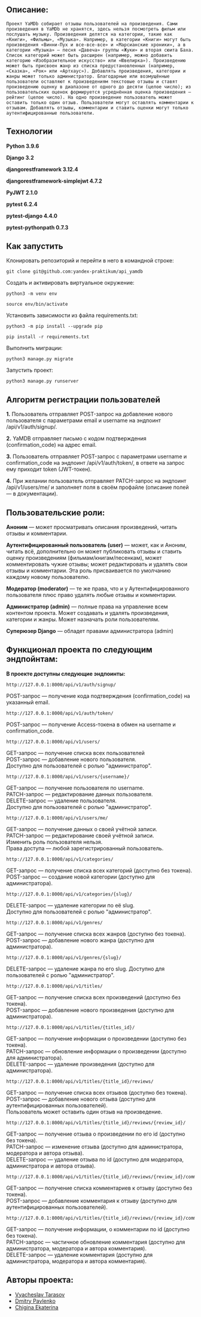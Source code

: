 ## Описание:
```
Проект YaMDb собирает отзывы пользователей на произведения. Сами произведения в YaMDb не хранятся, здесь нельзя посмотреть фильм или послушать музыку. Произведения делятся на категории, такие как «Книги», «Фильмы», «Музыка». Например, в категории «Книги» могут быть произведения «Винни-Пух и все-все-все» и «Марсианские хроники», а в категории «Музыка» — песня «Давеча» группы «Жуки» и вторая сюита Баха. Список категорий может быть расширен (например, можно добавить категорию «Изобразительное искусство» или «Ювелирка»). Произведению может быть присвоен жанр из списка предустановленных (например, «Сказка», «Рок» или «Артхаус»). Добавлять произведения, категории и жанры может только администратор. Благодарные или возмущённые пользователи оставляют к произведениям текстовые отзывы и ставят произведению оценку в диапазоне от одного до десяти (целое число); из пользовательских оценок формируется усреднённая оценка произведения — рейтинг (целое число). На одно произведение пользователь может оставить только один отзыв. Пользователи могут оставлять комментарии к отзывам. Добавлять отзывы, комментарии и ставить оценки могут только аутентифицированные пользователи.
```
## Технологии
**Python 3.9.6**

**Django 3.2**

**djangorestframework 3.12.4**

**djangorestframework-simplejwt 4.7.2**

**PyJWT 2.1.0**

**pytest 6.2.4**

**pytest-django 4.4.0**

**pytest-pythonpath 0.7.3**

## Как запустить
Клонировать репозиторий и перейти в него в командной строке:
```
git clone git@github.com:yandex-praktikum/api_yamdb
```
Cоздать и активировать виртуальное окружение:
```
python3 -m venv env
```
```
source env/bin/activate
```
Установить зависимости из файла requirements.txt:
```
python3 -m pip install --upgrade pip
```
```
pip install -r requirements.txt
```
Выполнить миграции:
```
python3 manage.py migrate
```
Запустить проект:
```
python3 manage.py runserver
```
## Алгоритм регистрации пользователей

**1.** Пользователь отправляет POST-запрос на добавление нового пользователя с параметрами email и username на эндпоинт /api/v1/auth/signup/.

**2.** YaMDB отправляет письмо с кодом подтверждения (confirmation_code) на адрес email.

**3.** Пользователь отправляет POST-запрос с параметрами username и confirmation_code на эндпоинт /api/v1/auth/token/, в ответе на запрос ему приходит token (JWT-токен).

**4.** При желании пользователь отправляет PATCH-запрос на эндпоинт /api/v1/users/me/ и заполняет поля в своём профайле (описание полей — в документации).
## Пользовательские роли:
**Аноним** — может просматривать описания произведений, читать отзывы и комментарии.

**Аутентифицированный пользователь (user)** — может, как и Аноним, читать всё, дополнительно он может публиковать отзывы и ставить оценку произведениям (фильмам/книгам/песенкам), может комментировать чужие отзывы; может редактировать и удалять свои отзывы и комментарии. Эта роль присваивается по умолчанию каждому новому пользователю.

**Модератор (moderator)** — те же права, что и у Аутентифицированного пользователя плюс право удалять любые отзывы и комментарии.

**Администратор (admin)** — полные права на управление всем контентом проекта. Может создавать и удалять произведения, категории и жанры. Может назначать роли пользователям.

**Суперюзер Django** — обладет правами администратора (admin)
## Функционал проекта по следующим эндпойнтам:

**В проекте доступны следующие эндпоинты:**
```
http://127.0.0.1:8000/api/v1/auth/signup/ 
```
POST-запрос — получение кода подтверждения (confirmation_code) на указанный email.
```
http://127.0.0.1:8000/api/v1/auth/token/ 
```
POST-запрос — получение Access-токена в обмен на username и confirmation_code.
```
http://127.0.0.1:8000/api/v1/users/  
```
GET-запрос — получение списка всех пользователей   
POST-запрос — добавление нового пользователя.  
Доступно для пользователей с ролью "администратор".
```
http://127.0.0.1:8000/api/v1/users/{username}/ 
```
GET-запрос — получение пользователя по username.  
PATCH-запрос — редактирование данных пользователя.  
DELETE-запрос — удаление пользователя.  
Доступно для пользователей с ролью "администратор". 
```
http://127.0.0.1:8000/api/v1/users/me/ 
```
GET-запрос — получение данных о своей учётной записи.  
PATCH-запрос — редактирование своей учётной записи.   
Изменить роль пользователя нельзя.  
Права доступа — любой зарегистрированный пользователь. 
```
http://127.0.0.1:8000/api/v1/categories/ 
```
GET-запрос — получение списка всех категорий (доступно без токена).   
POST-запрос — создание новой категории (доступно для администратора).
```
http://127.0.0.1:8000/api/v1/categories/{slug}/ 
```
DELETE-запрос — удаление категории по её slug.  
Доступно для пользователей с ролью "администратор". 
```
http://127.0.0.1:8000/api/v1/genres/
```
GET-запрос — получение списка всех жанров (доступно без токена).   
POST-запрос — добавление нового жанра (доступно для администратора).
```
http://127.0.0.1:8000/api/v1/genres/{slug}/
```
DELETE-запрос — удаление жанра по его slug.
Доступно для пользователей с ролью "администратор".   
```
http://127.0.0.1:8000/api/v1/titles/
```
GET-запрос — получение списка всех произведений (доступно без токена).   
POST-запрос — добавление нового произведения (доступно для администратора).
```
http://127.0.0.1:8000/api/v1/titles/{titles_id}/
```
GET-запрос — получение информации о произведении (доступно без токена).   
PATCH-запрос — обновление информации о произведении (доступно для администратора).   
DELETE-запрос — удаление произведения (доступно для администратора).
```
http://127.0.0.1:8000/api/v1/titles/{title_id}/reviews/
```
GET-запрос — получение списка всех отзывов (доступно без токена).   
POST-запрос — добавление нового отзыва (доступно для аутентифицированных пользователей).   
Пользователь может оставить один отзыв на произведение.
```
http://127.0.0.1:8000/api/v1/titles/{title_id}/reviews/{review_id}/
```
GET-запрос — получение отзыва о произведении по его id (доступно без токена).   
PATCH-запрос — изменение отзыва (доступно для администратора, модератора и автора отзыва).   
DELETE-запрос — удаление отзыва по id (доступно для модератора, администратора и автора отзыва).
```
http://127.0.0.1:8000/api/v1/titles/{title_id}/reviews/{review_id}/comments/
```
GET-запрос — получение списка комментариев к отзыву (доступно без токена).   
POST-запрос — добавление комментария к отзыву (доступно для аутентифицированных пользователей).
```
http://127.0.0.1:8000/api/v1/titles/{title_id}/reviews/{review_id}/comments/{comment_id}/
```
GET-запрос — получение информации, о комментарии по id (доступно без токена).   
PATCH-запрос — частичное обновление комментария (доступно для администратора, модератора и автора комментария).   
DELETE-запрос — удаление комментария (доступно для администратора, модератора и автора комментария).

## Авторы проекта:
- [Vyacheslav Tarasov](https://github.com/vyacheslavtarasov)
- [Dmitry Pavlenko](https://github.com/DPavlen)
- [Chigina Ekaterina](https://github.com/ekaterinachigina)

